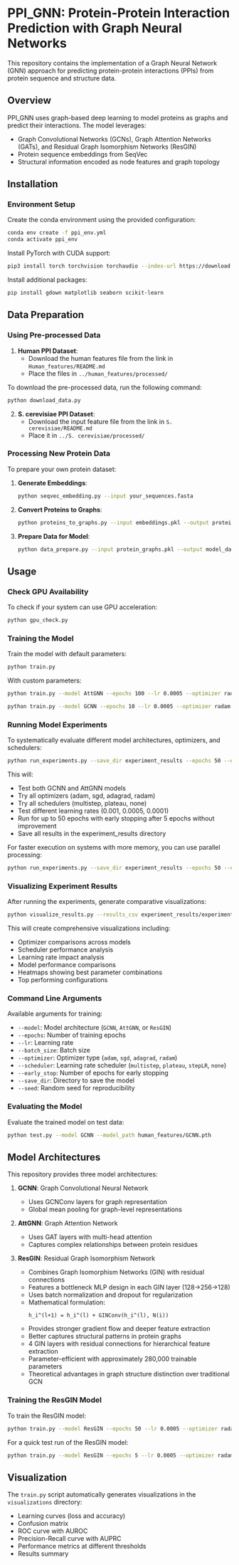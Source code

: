 # PPI_GNN: Protein-Protein Interaction Prediction with Graph Neural Networks

This repository contains the implementation of a Graph Neural Network (GNN) approach for predicting protein-protein interactions (PPIs) from protein sequence and structure data.

## Overview

PPI_GNN uses graph-based deep learning to model proteins as graphs and predict their interactions. The model leverages:

- Graph Convolutional Networks (GCNs), Graph Attention Networks (GATs), and Residual Graph Isomorphism Networks (ResGIN)
- Protein sequence embeddings from SeqVec
- Structural information encoded as node features and graph topology

## Installation

### Environment Setup

Create the conda environment using the provided configuration:

```bash
conda env create -f ppi_env.yml
conda activate ppi_env
```

Install PyTorch with CUDA support:

```bash
pip3 install torch torchvision torchaudio --index-url https://download.pytorch.org/whl/cu118
```

Install additional packages:

```bash
pip install gdown matplotlib seaborn scikit-learn 
```


## Data Preparation

### Using Pre-processed Data

1. **Human PPI Dataset**:
   - Download the human features file from the link in `Human_features/README.md`
   - Place the files in `../human_features/processed/`

To download the pre-processed data, run the following command:

```python
python download_data.py
```   


2. **S. cerevisiae PPI Dataset**:
   - Download the input feature file from the link in `S. cerevisiae/README.md`
   - Place it in `../S. cerevisiae/processed/`

### Processing New Protein Data

To prepare your own protein dataset:

1. **Generate Embeddings**:
   ```bash
   python seqvec_embedding.py --input your_sequences.fasta
   ```

2. **Convert Proteins to Graphs**:
   ```bash
   python proteins_to_graphs.py --input embeddings.pkl --output protein_graphs.pkl
   ```

3. **Prepare Data for Model**:
   ```bash
   python data_prepare.py --input protein_graphs.pkl --output model_data.pt
   ```

## Usage

### Check GPU Availability

To check if your system can use GPU acceleration:

```bash
python gpu_check.py
```

### Training the Model

Train the model with default parameters:

```bash
python train.py
```

With custom parameters:

```bash
python train.py --model AttGNN --epochs 100 --lr 0.0005 --optimizer radam --scheduler plateau --early_stop 10 --save_dir visualizations
```

```bash
python train.py --model GCNN --epochs 10 --lr 0.0005 --optimizer radam --scheduler plateau --early_stop 2 --save_dir report
```

### Running Model Experiments

To systematically evaluate different model architectures, optimizers, and schedulers:

```bash
python run_experiments.py --save_dir experiment_results --epochs 50 --early_stop 5
```

This will:
- Test both GCNN and AttGNN models
- Try all optimizers (adam, sgd, adagrad, radam)
- Try all schedulers (multistep, plateau, none)
- Test different learning rates (0.001, 0.0005, 0.0001)
- Run for up to 50 epochs with early stopping after 5 epochs without improvement
- Save all results in the experiment_results directory

For faster execution on systems with more memory, you can use parallel processing:

```bash
python run_experiments.py --save_dir experiment_results --epochs 50 --early_stop 5 --parallel
```

### Visualizing Experiment Results

After running the experiments, generate comparative visualizations:

```bash
python visualize_results.py --results_csv experiment_results/experiment_results.csv --output_dir experiment_results/visualizations
```

This will create comprehensive visualizations including:
- Optimizer comparisons across models
- Scheduler performance analysis
- Learning rate impact analysis
- Model performance comparisons
- Heatmaps showing best parameter combinations
- Top performing configurations

### Command Line Arguments

Available arguments for training:
- `--model`: Model architecture (`GCNN`, `AttGNN`, or `ResGIN`)
- `--epochs`: Number of training epochs
- `--lr`: Learning rate
- `--batch_size`: Batch size
- `--optimizer`: Optimizer type (`adam`, `sgd`, `adagrad`, `radam`)
- `--scheduler`: Learning rate scheduler (`multistep`, `plateau`, `stepLR`, `none`)
- `--early_stop`: Number of epochs for early stopping
- `--save_dir`: Directory to save the model
- `--seed`: Random seed for reproducibility

### Evaluating the Model

Evaluate the trained model on test data:

```bash
python test.py --model GCNN --model_path human_features/GCNN.pth
```

## Model Architectures

This repository provides three model architectures:

1. **GCNN**: Graph Convolutional Neural Network
   - Uses GCNConv layers for graph representation
   - Global mean pooling for graph-level representations

2. **AttGNN**: Graph Attention Network
   - Uses GAT layers with multi-head attention
   - Captures complex relationships between protein residues

3. **ResGIN**: Residual Graph Isomorphism Network
   - Combines Graph Isomorphism Networks (GIN) with residual connections
   - Features a bottleneck MLP design in each GIN layer (128→256→128)
   - Uses batch normalization and dropout for regularization
   - Mathematical formulation:
     ```
     h_i^(l+1) = h_i^(l) + GINConv(h_i^(l), N(i))
     ```
   - Provides stronger gradient flow and deeper feature extraction
   - Better captures structural patterns in protein graphs
   - 4 GIN layers with residual connections for hierarchical feature extraction
   - Parameter-efficient with approximately 280,000 trainable parameters
   - Theoretical advantages in graph structure distinction over traditional GCN

### Training the ResGIN Model

To train the ResGIN model:

```bash
python train.py --model ResGIN --epochs 50 --lr 0.0005 --optimizer radam --scheduler plateau --early_stop 5 --save_dir resgin_results
```

For a quick test run of the ResGIN model:

```bash
python train.py --model ResGIN --epochs 5 --lr 0.0005 --optimizer radam --scheduler plateau --early_stop 3 --save_dir resgin_test
```

## Visualization

The `train.py` script automatically generates visualizations in the `visualizations` directory:
- Learning curves (loss and accuracy)
- Confusion matrix
- ROC curve with AUROC
- Precision-Recall curve with AUPRC
- Performance metrics at different thresholds
- Results summary

<!-- ## Citation

If you use this code in your research, please cite:

```
@article{ppi_gnn,
  title={PPI_GNN: Predicting Protein-Protein Interactions using Graph Neural Networks},
  author={Author1 and Author2},
  journal={Journal Name},
  year={20XX}
}
```

## License

This project is licensed under the MIT License - see the LICENSE file for details. -->